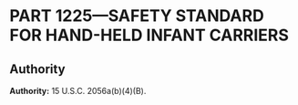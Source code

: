 # PART 1225—SAFETY STANDARD FOR HAND-HELD INFANT CARRIERS




## Authority

**Authority:** 15 U.S.C. 2056a(b)(4)(B).






